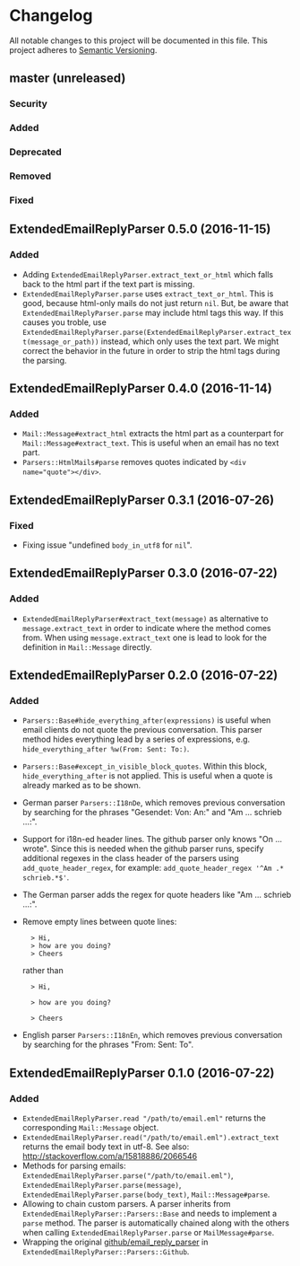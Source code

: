 # Changelog

All notable changes to this project will be documented in this file.
This project adheres to [Semantic Versioning](http://semver.org/).

## master (unreleased)
### Security
### Added
### Deprecated
### Removed
### Fixed

## ExtendedEmailReplyParser 0.5.0 (2016-11-15)
### Added
- Adding `ExtendedEmailReplyParser.extract_text_or_html` which falls back to the html part if the text part is missing.
- `ExtendedEmailReplyParser.parse` uses `extract_text_or_html`. This is good, because html-only mails do not just return `nil`. But, be aware that `ExtendedEmailReplyParser.parse` may include html tags this way. If this causes you troble, use `ExtendedEmailReplyParser.parse(ExtendedEmailReplyParser.extract_text(message_or_path))` instead, which only uses the text part. We might correct the behavior in the future in order to strip the html tags during the parsing.

## ExtendedEmailReplyParser 0.4.0 (2016-11-14)
### Added
- `Mail::Message#extract_html` extracts the html part as a counterpart for `Mail::Message#extract_text`. This is useful when an email has no text part.
- `Parsers::HtmlMails#parse` removes quotes indicated by `<div name="quote"></div>`.

## ExtendedEmailReplyParser 0.3.1 (2016-07-26)
### Fixed
- Fixing issue "undefined `body_in_utf8` for `nil`".

## ExtendedEmailReplyParser 0.3.0 (2016-07-22)
### Added
- `ExtendedEmailReplyParser#extract_text(message)` as alternative to `message.extract_text` in order to indicate where the method comes from. When using `message.extract_text` one is lead to look for the definition in `Mail::Message` directly.

## ExtendedEmailReplyParser 0.2.0 (2016-07-22)
### Added
- `Parsers::Base#hide_everything_after(expressions)` is useful when email clients do not quote the previous conversation. This parser method hides everything lead by a series of expressions, e.g. `hide_everything_after %w(From: Sent: To:)`.
- `Parsers::Base#except_in_visible_block_quotes`. Within this block, `hide_everything_after` is not applied. This is useful when a quote is already marked as to be shown.
- German parser `Parsers::I18nDe`, which removes previous conversation by searching for the phrases "Gesendet: Von: An:" and "Am ... schrieb ...:".
- Support for i18n-ed header lines. The github parser only knows "On ... wrote". Since this is needed when the github parser runs, specify additional regexes in the class header of the parsers using `add_quote_header_regex`, for example: `add_quote_header_regex '^Am .* schrieb.*$'`.
- The German parser adds the regex for quote headers like "Am ... schrieb ...:".
- Remove empty lines between quote lines:

        > Hi,
        > how are you doing?
        > Cheers

  rather than

        > Hi,

        > how are you doing?

        > Cheers
- English parser `Parsers::I18nEn`, which removes previous conversation by searching for the phrases "From: Sent: To".

## ExtendedEmailReplyParser 0.1.0 (2016-07-22)
### Added
- `ExtendedEmailReplyParser.read "/path/to/email.eml"` returns the corresponding `Mail::Message` object.
- `ExtendedEmailReplyParser.read("/path/to/email.eml").extract_text` returns the email body text in utf-8. See also: http://stackoverflow.com/a/15818886/2066546
- Methods for parsing emails: `ExtendedEmailReplyParser.parse("/path/to/email.eml")`, `ExtendedEmailReplyParser.parse(message)`, `ExtendedEmailReplyParser.parse(body_text)`, `Mail::Message#parse`.
- Allowing to chain custom parsers. A parser inherits from `ExtendedEmailReplyParser::Parsers::Base` and needs to implement a `parse` method. The parser is automatically chained along with the others when calling `ExtendedEmailReplyParser.parse` or `MailMessage#parse`.
- Wrapping the original [github/email_reply_parser](https://github.com/github/email_reply_parser) in `ExtendedEmailReplyParser::Parsers::Github`.
